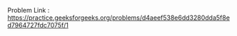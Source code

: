 Problem Link : https://practice.geeksforgeeks.org/problems/d4aeef538e6dd3280dda5f8ed7964727fdc7075f/1